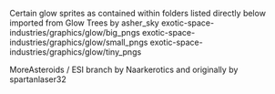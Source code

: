 Certain glow sprites as contained within folders listed directly below imported from Glow Trees by asher_sky
exotic-space-industries/graphics/glow/big_pngs
exotic-space-industries/graphics/glow/small_pngs
exotic-space-industries/graphics/glow/tiny_pngs

MoreAsteroids / ESI branch by 
    Naarkerotics and
originally by
    spartanlaser32 